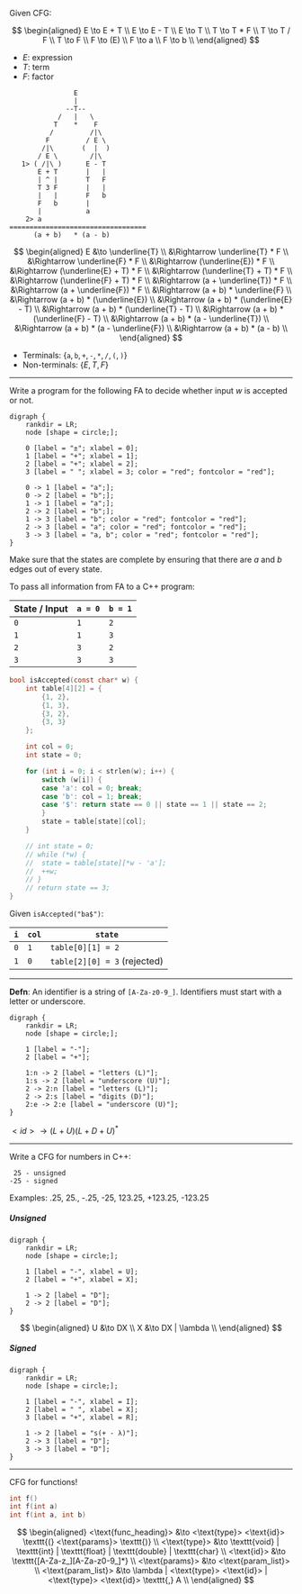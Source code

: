 Given CFG:

$$
\begin{aligned}
E \to E + T \\
E \to E - T \\
E \to T \\
T \to T * F \\
T \to T / F \\
T \to F \\
F \to (E) \\
F \to a \\
F \to b \\
\end{aligned}
$$

- $E$: expression
- $T$: term
- $F$: factor

```
                E
                |
              --T--
            /   |   \
           T    *    F
          /         /|\
         F         / E \
        /|\       (  |  )
       / E \        /|\
   1> ( /|\ )      E - T
       E + T       |   |
       | ^ |       T   F
       T 3 F       |   |
       |   |       F   b
       F   b       |
       |           a
    2> a
==================================
      (a + b)   * (a - b)
```

$$
\begin{aligned}
E &\to \underline{T} \\
  &\Rightarrow \underline{T} * F \\
  &\Rightarrow \underline{F} * F \\
  &\Rightarrow (\underline{E}) * F \\
  &\Rightarrow (\underline{E} + T) * F \\
  &\Rightarrow (\underline{T} + T) * F \\
  &\Rightarrow (\underline{F} + T) * F \\
  &\Rightarrow (a + \underline{T}) * F \\
  &\Rightarrow (a + \underline{F}) * F \\
  &\Rightarrow (a + b) * \underline{F} \\
  &\Rightarrow (a + b) * (\underline{E}) \\
  &\Rightarrow (a + b) * (\underline{E} - T) \\
  &\Rightarrow (a + b) * (\underline{T} - T) \\
  &\Rightarrow (a + b) * (\underline{F} - T) \\
  &\Rightarrow (a + b) * (a - \underline{T}) \\
  &\Rightarrow (a + b) * (a - \underline{F}) \\
  &\Rightarrow (a + b) * (a - b) \\
\end{aligned}
$$

- Terminals: $\{\texttt{a}, \texttt{b}, \texttt{+}, \texttt{-}, \texttt{*}, \texttt{/}, \texttt{(}, \texttt{)}\}$
- Non-terminals: $\{E, T, F\}$

---

Write a program for the following FA to decide whether input $w$ is accepted or
not.

```graphviz
digraph {
    rankdir = LR;
    node [shape = circle;];

    0 [label = "±"; xlabel = 0];
    1 [label = "+"; xlabel = 1];
    2 [label = "+"; xlabel = 2];
    3 [label = " "; xlabel = 3; color = "red"; fontcolor = "red"];

    0 -> 1 [label = "a";];
    0 -> 2 [label = "b";];
    1 -> 1 [label = "a";];
    2 -> 2 [label = "b";];
    1 -> 3 [label = "b"; color = "red"; fontcolor = "red"];
    2 -> 3 [label = "a"; color = "red"; fontcolor = "red"];
    3 -> 3 [label = "a, b"; color = "red"; fontcolor = "red"];
}
```

Make sure that the states are complete by ensuring that there are $a$ and $b$
edges out of every state.

To pass all information from FA to a C++ program:

| State / Input | `a = 0` | `b = 1` |
| ------------- | ------- | ------- |
| `0`           | `1`     | `2`     |
| `1`           | `1`     | `3`     |
| `2`           | `3`     | `2`     |
| `3`           | `3`     | `3`     |

```c
bool isAccepted(const char* w) {
	int table[4][2] = {
		{1, 2},
		{1, 3},
		{3, 2},
		{3, 3}
	};

	int col = 0;
	int state = 0;

	for (int i = 0; i < strlen(w); i++) {
		switch (w[i]) {
		case 'a': col = 0; break;
		case 'b': col = 1; break;
		case '$': return state == 0 || state == 1 || state == 2;
		}
		state = table[state][col];
	}

	// int state = 0;
	// while (*w) {
	// 	state = table[state][*w - 'a'];
	// 	++w;
	// }
	// return state == 3;
}
```

Given `isAccepted("ba$")`:

| `i` | `col` | `state`                      |
| --- | ----- | ---------------------------- |
| `0` | `1`   | `table[0][1] = 2`            |
| `1` | `0`   | `table[2][0] = 3` (rejected) |

---

**Defn**: An identifier is a string of `[A-Za-z0-9_]`. Identifiers must start
with a letter or underscore.

```graphviz
digraph {
    rankdir = LR;
    node [shape = circle;];

	1 [label = "-"];
	2 [label = "+"];

	1:n -> 2 [label = "letters (L)"];
	1:s -> 2 [label = "underscore (U)"];
	2 -> 2:n [label = "letters (L)"];
	2 -> 2:s [label = "digits (D)"];
	2:e -> 2:e [label = "underscore (U)"];
}
```

$<id> \to (L + U) (L + D + U)^*$

---

Write a CFG for numbers in C++:

```
 25 - unsigned
-25 - signed
```

Examples: .25, 25., -.25, -25, 123.25, +123.25, -123.25

##### Unsigned

```graphviz
digraph {
	rankdir = LR;
    node [shape = circle;];

	1 [label = "-", xlabel = U];
	2 [label = "+", xlabel = X];

	1 -> 2 [label = "D"];
	2 -> 2 [label = "D"];
}
```

$$
\begin{aligned}
U &\to DX \\
X &\to DX | \lambda \\
\end{aligned}
$$

##### Signed

```graphviz
digraph {
	rankdir = LR;
	node [shape = circle;];

	1 [label = "-", xlabel = I];
	2 [label = " ", xlabel = X];
	3 [label = "+", xlabel = R];

	1 -> 2 [label = "s(+ - λ)"];
	2 -> 3 [label = "D"];	
	3 -> 3 [label = "D"];
}
```

---

CFG for functions!

```c
int f()
int f(int a)
int f(int a, int b)
```

$$
\begin{aligned}
<\text{func_heading}> &\to <\text{type}> <\text{id}> \texttt{(} <\text{params}> \texttt{)} \\
<\text{type}> &\to \texttt{void} | \texttt{int} | \texttt{float} | \texttt{double} | \texttt{char} \\
<\text{id}> &\to \texttt{[A-Za-z_][A-Za-z0-9_]*} \\
<\text{params}> &\to <\text{param_list}> \\
<\text{param_list}> &\to \lambda | <\text{type}> <\text{id}> | <\text{type}> <\text{id}> \texttt{,} A \\
\end{aligned}
$$
